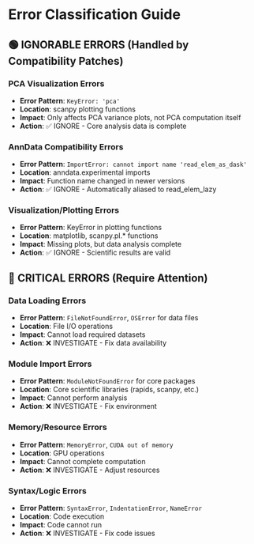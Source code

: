 # Error Classification Guide

## 🟢 IGNORABLE ERRORS (Handled by Compatibility Patches)

### PCA Visualization Errors
- **Error Pattern**: `KeyError: 'pca'`
- **Location**: scanpy plotting functions
- **Impact**: Only affects PCA variance plots, not PCA computation itself
- **Action**: ✅ IGNORE - Core analysis data is complete

### AnnData Compatibility Errors  
- **Error Pattern**: `ImportError: cannot import name 'read_elem_as_dask'`
- **Location**: anndata.experimental imports
- **Impact**: Function name changed in newer versions
- **Action**: ✅ IGNORE - Automatically aliased to read_elem_lazy

### Visualization/Plotting Errors
- **Error Pattern**: KeyError in plotting functions
- **Location**: matplotlib, scanpy.pl.* functions
- **Impact**: Missing plots, but data analysis complete
- **Action**: ✅ IGNORE - Scientific results are valid

## 🔴 CRITICAL ERRORS (Require Attention)

### Data Loading Errors
- **Error Pattern**: `FileNotFoundError`, `OSError` for data files
- **Location**: File I/O operations  
- **Impact**: Cannot load required datasets
- **Action**: ❌ INVESTIGATE - Fix data availability

### Module Import Errors
- **Error Pattern**: `ModuleNotFoundError` for core packages
- **Location**: Core scientific libraries (rapids, scanpy, etc.)
- **Impact**: Cannot perform analysis
- **Action**: ❌ INVESTIGATE - Fix environment

### Memory/Resource Errors
- **Error Pattern**: `MemoryError`, `CUDA out of memory`
- **Location**: GPU operations
- **Impact**: Cannot complete computation
- **Action**: ❌ INVESTIGATE - Adjust resources

### Syntax/Logic Errors
- **Error Pattern**: `SyntaxError`, `IndentationError`, `NameError`
- **Location**: Code execution
- **Impact**: Code cannot run
- **Action**: ❌ INVESTIGATE - Fix code issues
